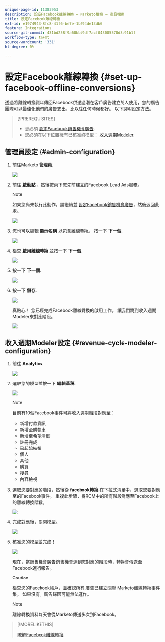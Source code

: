 ```yaml
---
unique-page-id: 11383953
description: 設定Facebook離線轉換 — Marketo檔案 — 產品檔案
title: 設定Facebook離線轉換
exl-id: e1974943-8fc8-41f6-be7e-1b594de13db6
feature: Integrations
source-git-commit: 431bd258f9a68bbb9df7acf043085578d3d91b1f
workflow-type: tm+mt
source-wordcount: '331'
ht-degree: 0%

---
```


# 設定Facebook離線轉換 {#set-up-facebook-offline-conversions}

透過將離線轉換資料傳回Facebook供透過潛在客戶廣告建立的人使用，您的廣告團隊可以最佳化他們的廣告支出，比以往任何時候都好。 以下說明設定方法。

>[!PREREQUISITES]
>
>* 您必須 [設定Facebook銷售機會廣告](/help/marketo/product-docs/demand-generation/facebook/set-up-facebook-lead-ads.md).
>* 您必須在以下位置擁有已核准的模型： [收入週期Modeler](/help/marketo/product-docs/reporting/revenue-cycle-analytics/revenue-cycle-models/understanding-revenue-models.md).

## 管理員設定 {#admin-configuration}

1. 前往Marketo **管理員**.

   ![](assets/image2016-11-29-13-3a8-3a45.png)

1. 前往 **啟動點** ，然後按兩下您先前建立的Facebook Lead Ads服務。

   >[!NOTE]
   >
   >如果您尚未執行此動作，請繼續並 [設定Facebook銷售機會廣告](/help/marketo/product-docs/demand-generation/facebook/set-up-facebook-lead-ads.md)，然後返回此處。

   ![](assets/image2016-11-29-13-3a10-3a43.png)

1. 您也可以編輯 **顯示名稱** 以包含離線轉換。 按一下 **下一個**.

   ![](assets/image2016-11-29-13-3a12-3a19.png)

1. 檢查 **啟用離線轉換** 並按一下 **下一個**.

   ![](assets/image2016-11-29-13-3a13-3a32.png)

1. 按一下 **下一個**.

   ![](assets/image2016-11-29-13-3a14-3a17.png)

1. 按一下 **儲存**.

   ![](assets/image2016-11-29-13-3a14-3a52.png)

   真貼心！ 您已經完成Facebook離線轉換的啟用工作。 讓我們跳到收入週期Modeler來對應階段。

   ![](assets/image2016-11-29-13-3a16-3a55.png)

## 收入週期Modeler設定 {#revenue-cycle-modeler-configuration}

1. 前往 **Analytics**.

   ![](assets/image2016-11-29-13-3a29-3a23.png)

1. 選取您的模型並按一下 **編輯草稿**.

   ![](assets/image2016-11-29-13-3a31-3a6.png)

   >[!NOTE]
   >
   >目前有10個Facebook事件可將收入週期階段對應至：
   >
   >* 新增付款資訊
   >* 新增至購物車
   >* 新增至希望清單
   >* 註冊完成
   >* 已起始結帳
   >* 個人
   >* 其他
   >* 購買
   >* 搜尋
   >* 內容檢視

1. 選取您要對應的階段，然後從 **facebook轉換** 在下拉式清單中，選取您要對應至的Facebook事件。 重複此步驟，將RCM中的所有階段對應至Facebook上的離線轉換階段。

   ![](assets/1-1.png)

1. 完成對應後，關閉模型。

   ![](assets/2.png)

1. 核准您的模型並完成！

   ![](assets/image2016-11-29-15-3a6-3a30.png)

   現在，當銷售機會廣告銷售機會達到您對應的階段時，轉換會傳送至Facebook進行報告。

   >[!CAUTION]
   >
   >檢查您的Facebook帳戶，並確認所有 [廣告已建立關聯](https://www.facebook.com/business/url/?href=%2Fbusiness%2Fhelp%2Fwww%2F1776828022605281&amp;cmsid&amp;creative=link&amp;creative_detail=advertiser-help-center&amp;create_type&amp;destination_cms_id&amp;orig_http_referrer) Marketo離線轉換事件集。 如果沒有，廣告歸因可能無法運作。

   >[!NOTE]
   >
   >離線轉換資料每天會從Marketo傳送多次到Facebook。

>[!MORELIKETHIS]
>
>[瞭解Facebook離線轉換](/help/marketo/product-docs/demand-generation/facebook/understanding-facebook-offline-conversions.md)
